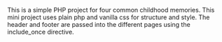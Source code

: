 This is a simple PHP project for four common childhood memories. This mini project uses plain php and vanilla css for structure and style. The header and footer are passed into the different pages using the include_once directive.
